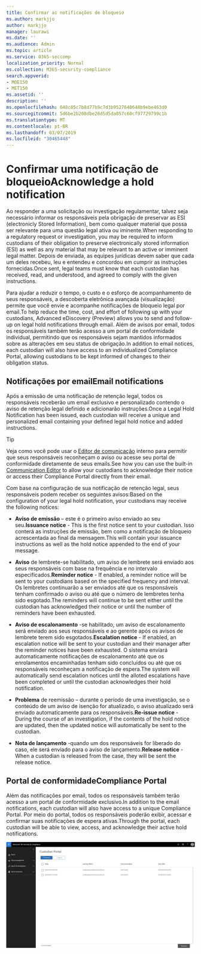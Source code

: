 ```yaml
---
title: Confirmar as notificações de bloqueio
ms.author: markjjo
author: markjjo
manager: laurawi
ms.date: ''
ms.audience: Admin
ms.topic: article
ms.service: O365-seccomp
localization_priority: Normal
ms.collection: M365-security-compliance
search.appverid:
- MOE150
- MET150
ms.assetid: ''
description: ''
ms.openlocfilehash: 048c85c7b8d77b9c7d3b9527640648b9ebe463d0
ms.sourcegitcommit: 5d6be2b208dbe28d5d5da057c60cf97729799c1b
ms.translationtype: MT
ms.contentlocale: pt-BR
ms.lasthandoff: 03/07/2019
ms.locfileid: "30465448"
---
```

# <a name="acknowledge-a-hold-notification"></a><span data-ttu-id="0d592-102">Confirmar uma notificação de bloqueio</span><span class="sxs-lookup"><span data-stu-id="0d592-102">Acknowledge a hold notification</span></span> 
<span data-ttu-id="0d592-103">Ao responder a uma solicitação ou investigação regulamentar, talvez seja necessário informar os responsáveis pela obrigação de preservar as ESI (electronicly Stored Information), bem como qualquer material que possa ser relevante para uma questão legal ativa ou iminente.</span><span class="sxs-lookup"><span data-stu-id="0d592-103">When responding to a regulatory request or investigation, you may be required to  inform custodians of their obligation to preserve electronically stored information (ESI) as well as any material that may be relevant to an active or imminent legal matter.</span></span> <span data-ttu-id="0d592-104">Depois de enviada, as equipes jurídicas devem saber que cada um deles recebeu, leu e entendeu e concordou em cumprir as instruções fornecidas.</span><span class="sxs-lookup"><span data-stu-id="0d592-104">Once sent, legal teams must know that each custodian has received, read, and understood, and agreed to comply with the given instructions.</span></span>

<span data-ttu-id="0d592-105">Para ajudar a reduzir o tempo, o custo e o esforço de acompanhamento de seus responsáveis, a descoberta eletrônica avançada (visualização) permite que você envie e acompanhe notificações de bloqueio legal por email.</span><span class="sxs-lookup"><span data-stu-id="0d592-105">To help reduce the time, cost, and effort of following up with your custodians,  Advanced eDiscovery (Preview) allows you to send and follow-up on legal hold notifications through email.</span></span> <span data-ttu-id="0d592-106">Além de avisos por email, todos os responsáveis também terão acesso a um portal de conformidade individual, permitindo que os responsáveis sejam mantidos informados sobre as alterações em seu status de obrigação.</span><span class="sxs-lookup"><span data-stu-id="0d592-106">In addition to email notices, each custodian will also have access to an individualized Compliance Portal, allowing custodians to be kept informed of changes to their obligation status.</span></span>

## <a name="email-notifications"></a><span data-ttu-id="0d592-107">Notificações por email</span><span class="sxs-lookup"><span data-stu-id="0d592-107">Email notifications</span></span>
<span data-ttu-id="0d592-108">Após a emissão de uma notificação de retenção legal, todos os responsáveis receberão um email exclusivo e personalizado contendo o aviso de retenção legal definido e adicionarão instruções.</span><span class="sxs-lookup"><span data-stu-id="0d592-108">Once a Legal Hold Notification has been issued, each custodian will receive a unique and personalized email containing your defined legal hold notice and added instructions.</span></span> 

> [!Tip] 
> <span data-ttu-id="0d592-109">Veja como você pode usar o [Editor de comunicação](using-communications-editor.md) interno para permitir que seus responsáveis reconheçam o aviso ou acesse seu portal de conformidade diretamente de seus emails.</span><span class="sxs-lookup"><span data-stu-id="0d592-109">See how you can use the built-in  [Communication Editor](using-communications-editor.md) to allow your custodians to acknowledge their notice or access their Compliance Portal directly from their email.</span></span>

<span data-ttu-id="0d592-110">Com base na configuração de sua notificação de retenção legal, seus responsáveis podem receber os seguintes avisos:</span><span class="sxs-lookup"><span data-stu-id="0d592-110">Based on the configuration of your legal hold notification, your custodians may receive the following notices:</span></span> 

- <span data-ttu-id="0d592-111">**Aviso de emissão** – este é o primeiro aviso enviado ao seu seu.</span><span class="sxs-lookup"><span data-stu-id="0d592-111">**Issuance notice** - This is the first notice sent to your custodian.</span></span> <span data-ttu-id="0d592-112">Isso conterá as instruções de emissão, bem como a notificação de bloqueio acrescentada ao final da mensagem.</span><span class="sxs-lookup"><span data-stu-id="0d592-112">This will contain your issuance instructions as well as the hold notice appended to the end of your message.</span></span>

- <span data-ttu-id="0d592-113">**Aviso** de lembrete-se habilitado, um aviso de lembrete será enviado aos seus responsáveis com base na frequência e no intervalo especificados.</span><span class="sxs-lookup"><span data-stu-id="0d592-113">**Reminder notice** - If enabled, a reminder notice will be sent to your custodians based on the specified frequency and interval.</span></span> <span data-ttu-id="0d592-114">Os lembretes continuarão a ser enviados até que os responsáveis tenham confirmado o aviso ou até que o número de lembretes tenha sido esgotado.</span><span class="sxs-lookup"><span data-stu-id="0d592-114">The reminders will continue to be sent either until the custodian has acknowledged their notice or until the number of reminders have been exhausted.</span></span>

- <span data-ttu-id="0d592-115">**Aviso de escalonamento** -se habilitado, um aviso de escalonamento será enviado aos seus responsáveis e ao gerente após os avisos de lembrete terem sido esgotados.</span><span class="sxs-lookup"><span data-stu-id="0d592-115">**Escalation notice** - If enabled, an escalation notice will be sent to your custodian and their manager after the reminder notices have been exhausted.</span></span> <span data-ttu-id="0d592-116">O sistema enviará automaticamente notificações de escalonamento até que os enrolamentos encaminhadas tenham sido concluídos ou até que os responsáveis reconheçam a notificação de espera.</span><span class="sxs-lookup"><span data-stu-id="0d592-116">The system will automatically send escalation notices until the alloted escalations have been completed or until the custodian acknowledges their hold notification.</span></span>

- <span data-ttu-id="0d592-117">**Problema** de reemissão – durante o período de uma investigação, se o conteúdo de um aviso de isenção for atualizado, o aviso atualizado será enviado automaticamente para os responsáveis.</span><span class="sxs-lookup"><span data-stu-id="0d592-117">**Re-issue notice** - During the course of an investigation, if the contents of the hold notice are updated, then the updated notice will automatically be sent to the custodian.</span></span>

- <span data-ttu-id="0d592-118">**Nota de lançamento** -quando um dos responsáveis for liberado do caso, ele será enviado para o aviso de lançamento.</span><span class="sxs-lookup"><span data-stu-id="0d592-118">**Release notice** - When a custodian is released from the case, they will be sent the release notice.</span></span> 

## <a name="compliance-portal"></a><span data-ttu-id="0d592-119">Portal de conformidade</span><span class="sxs-lookup"><span data-stu-id="0d592-119">Compliance Portal</span></span>
<span data-ttu-id="0d592-120">Além das notificações por email, todos os responsáveis também terão acesso a um portal de conformidade exclusivo.</span><span class="sxs-lookup"><span data-stu-id="0d592-120">In addition to the email notifications, each custodian will also have access to a unique Compliance Portal.</span></span> <span data-ttu-id="0d592-121">Por meio do portal, todos os responsáveis poderão exibir, acessar e confirmar suas notificações de espera ativas.</span><span class="sxs-lookup"><span data-stu-id="0d592-121">Through the portal, each custodian will be able to view, access, and acknowledge their active hold notifications.</span></span>

![Portal de conformidade para um responsáveis](../media/CustodianPortal.jpg)
